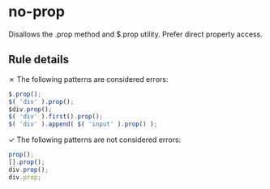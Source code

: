 # no-prop

Disallows the .prop method and $.prop utility. Prefer direct property access.

## Rule details

✗ The following patterns are considered errors:
```js
$.prop();
$( 'div' ).prop();
$div.prop();
$( 'div' ).first().prop();
$( 'div' ).append( $( 'input' ).prop() );
```

✓ The following patterns are not considered errors:
```js
prop();
[].prop();
div.prop();
div.prop;
```

